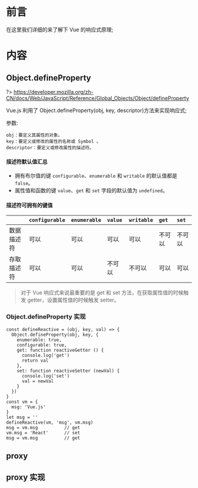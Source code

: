 # 前言

在这里我们详细的来了解下 Vue 的响应式原理;

# 内容

## Object.defineProperty

?> https://developer.mozilla.org/zh-CN/docs/Web/JavaScript/Reference/Global_Objects/Object/defineProperty

Vue.js 利用了 Object.defineProperty(obj, key, descriptor)方法来实现响应式;

参数:

```
obj：要定义其属性的对象。
key：要定义或修改的属性的名称或 Symbol 。
descriptor：要定义或修改属性的描述符。
```

#### 描述符默认值汇总

- 拥有布尔值的键 `configurable`、`enumerable` 和 `writable` 的默认值都是 `false`。
- 属性值和函数的键 `value`、`get` 和 `set` 字段的默认值为 `undefined`。

#### 描述符可拥有的键值

|            | `configurable` | `enumerable` | `value` | `writable` | `get`  | `set`  |
| :--------- | :------------- | :----------- | :------ | :--------- | :----- | :----- |
| 数据描述符 | 可以           | 可以         | 可以    | 可以       | 不可以 | 不可以 |
| 存取描述符 | 可以           | 可以         | 不可以  | 不可以     | 可以   | 可以   |

> 对于 Vue 响应式来说最重要的是 get 和 set 方法，在获取属性值的时候触发 getter，设置属性值的时候触发 setter。

### Object.defineProperty 实现

```
const defineReactive = (obj, key, val) => {
  Object.defineProperty(obj, key, {
    enumerable: true,
    configurable: true,
    get: function reactiveGetter () {
      console.log('get')
      return val
    },
    set: function reactiveSetter (newVal) {
      console.log('set')
      val = newVal
    }
  })
}
const vm = {
  msg: 'Vue.js'
}
let msg = ''
defineReactive(vm, 'msg', vm.msg)
msg = vm.msg          // get
vm.msg = 'React'      // set
msg = vm.msg          // get
```

## proxy

## proxy 实现

